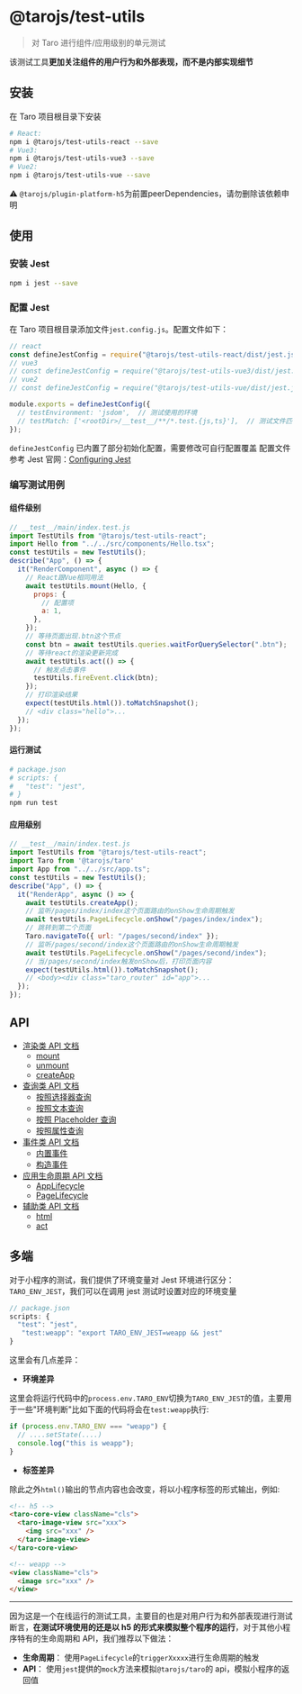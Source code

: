 # @tarojs/test-utils

> 对 Taro 进行组件/应用级别的单元测试

该测试工具**更加关注组件的用户行为和外部表现，而不是内部实现细节**

## 安装

在 Taro 项目根目录下安装

```bash
# React:
npm i @tarojs/test-utils-react --save
# Vue3:
npm i @tarojs/test-utils-vue3 --save
# Vue2:
npm i @tarojs/test-utils-vue --save
```

⚠️ `@tarojs/plugin-platform-h5`为前置peerDependencies，请勿删除该依赖申明

## 使用

### 安装 Jest

```bash
npm i jest --save
```

### 配置 Jest

在 Taro 项目根目录添加文件`jest.config.js`。配置文件如下：

```js
// react
const defineJestConfig = require("@tarojs/test-utils-react/dist/jest.js").default;
// vue3
// const defineJestConfig = require("@tarojs/test-utils-vue3/dist/jest.js").default;
// vue2
// const defineJestConfig = require("@tarojs/test-utils-vue/dist/jest.js").default;

module.exports = defineJestConfig({
  // testEnvironment: 'jsdom',  // 测试使用的环境
  // testMatch: ['<rootDir>/__test__/**/*.test.{js,ts}'],  // 测试文件匹配
});
```

`defineJestConfig` 已内置了部分初始化配置，需要修改可自行配置覆盖
配置文件参考 Jest 官网：[Configuring Jest](https://jestjs.io/docs/configuration)

### 编写测试用例

#### 组件级别

```javascript
// __test__/main/index.test.js
import TestUtils from "@tarojs/test-utils-react";
import Hello from "../../src/components/Hello.tsx";
const testUtils = new TestUtils();
describe("App", () => {
  it("RenderComponent", async () => {
    // React跟Vue相同用法
    await testUtils.mount(Hello, {
      props: {
        // 配置项
        a: 1,
      },
    });
    // 等待页面出现.btn这个节点
    const btn = await testUtils.queries.waitForQuerySelector(".btn");
    // 等待react的渲染更新完成
    await testUtils.act(() => {
      // 触发点击事件
      testUtils.fireEvent.click(btn);
    });
    // 打印渲染结果
    expect(testUtils.html()).toMatchSnapshot();
    // <div class="hello">...
  });
});
```

#### 运行测试

```bash
# package.json
# scripts: {
#   "test": "jest",
# }
npm run test
```

#### 应用级别

```javascript
// __test__/main/index.test.js
import TestUtils from "@tarojs/test-utils-react";
import Taro from '@tarojs/taro'
import App from "../../src/app.ts";
const testUtils = new TestUtils();
describe("App", () => {
  it("RenderApp", async () => {
    await testUtils.createApp();
    // 监听/pages/index/index这个页面路由的onShow生命周期触发
    await testUtils.PageLifecycle.onShow("/pages/index/index");
    // 跳转到第二个页面
    Taro.navigateTo({ url: "/pages/second/index" });
    // 监听/pages/second/index这个页面路由的onShow生命周期触发
    await testUtils.PageLifecycle.onShow("/pages/second/index");
    // 当/pages/second/index触发onShow后，打印页面内容
    expect(testUtils.html()).toMatchSnapshot();
    // <body><div class="taro_router" id="app">...
  });
});
```

## API

- [渲染类 API 文档](./docs/render.md)
  - [mount](./docs/render.md#mount)
  - [unmount](./docs/render.md#unmount)
  - [createApp](./docs/render.md#createApp)
- [查询类 API 文档](./docs/queries.md)
  - [按照选择器查询](./docs/queries.md#按照选择器查询)
  - [按照文本查询](./docs/queries.md#按照文本查询)
  - [按照 Placeholder 查询](./docs/queries.md#queryByPlaceholder)
  - [按照属性查询](./docs/queries.md#按照属性查询)
- [事件类 API 文档](./docs/fireEvent.md)
  - [内置事件](./docs/fireEvent.md#内置事件)
  - [构造事件](./docs/fireEvent.md#构造事件)
- [应用生命周期 API 文档](./docs/lifeCycle.md)
  - [AppLifecycle](./docs/lifeCycle.md#AppLifecycle)
  - [PageLifecycle](./docs/lifeCycle.md#PageLifecycle)
- [辅助类 API 文档](./docs/other.md)
  - [html](./docs/other.md#html)
  - [act](./docs/other.md#act)

## 多端

对于小程序的测试，我们提供了环境变量对 Jest 环境进行区分：`TARO_ENV_JEST`，我们可以在调用 jest 测试时设置对应的环境变量

```js
// package.json
scripts: {
  "test": "jest",
   "test:weapp": "export TARO_ENV_JEST=weapp && jest"
}
```

这里会有几点差异：

- **环境差异**

这里会将运行代码中的`process.env.TARO_ENV`切换为`TARO_ENV_JEST`的值，主要用于一些"环境判断"比如下面的代码将会在`test:weapp`执行:

```js
if (process.env.TARO_ENV === "weapp") {
  // ....setState(....)
  console.log("this is weapp");
}
```

- **标签差异**

除此之外`html()`输出的节点内容也会改变，将以小程序标签的形式输出，例如:

```html
<!-- h5 -->
<taro-core-view className="cls">
  <taro-image-view src="xxx">
    <img src="xxx" />
  </taro-image-view>
</taro-core-view>

<!-- weapp -->
<view className="cls">
  <image src="xxx" />
</view>
```

---

因为这是一个在线运行的测试工具，主要目的也是对用户行为和外部表现进行测试断言，**在测试环境使用的还是以 h5 的形式来模拟整个程序的运行**，对于其他小程序特有的生命周期和 API，我们推荐以下做法：

- **生命周期**： 使用`PageLifecycle`的`triggerXxxxx`进行生命周期的触发
- **API**： 使用`jest`提供的`mock`方法来模拟`@tarojs/taro`的 api，模拟小程序的返回值
